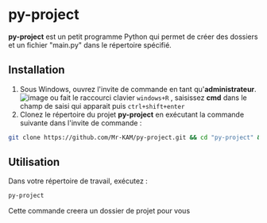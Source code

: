 # py-project

**py-project** est un petit programme Python qui permet de créer des dossiers et un fichier "main.py" dans le répertoire spécifié.

## Installation

1. Sous Windows, ouvrez l'invite de commande en tant qu'**administrateur**.
![image](https://user-images.githubusercontent.com/67423679/191192653-26d3975a-63fb-41ad-b64e-45f7269342c5.png)
ou fait le raccourci clavier `windows+R` , saisissez **cmd** dans le champ de saisi qui apparait puis `ctrl+shift+enter`
2. Clonez le répertoire du projet **py-project** en exécutant la commande suivante dans l'invite de commande :

```bash
git clone https://github.com/Mr-KAM/py-project.git && cd "py-project" && app.bat
```

## Utilisation

Dans votre répertoire de travail, exécutez :

```bash 
py-project
```
Cette commande creera un dossier de projet pour vous